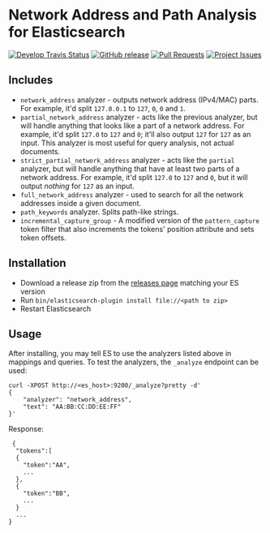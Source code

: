 Network Address and Path Analysis for Elasticsearch
=========================================
[![Develop Travis Status](https://img.shields.io/travis/matan129/elasticsearch-network-path-analysis/develop.svg)](https://travis-ci.org/matan129/elasticsearch-network-path-analysis) 
[![GitHub release](https://img.shields.io/github/release/matan129/elasticsearch-network-path-analysis.svg)](https://github.com/matan129/elasticsearch-network-path-analysis/releases) 
[![Pull Requests](https://img.shields.io/github/issues-pr-raw/matan129/elasticsearch-network-path-analysis.svg)](https://github.com/matan129/elasticsearch-network-path-analysis/pulls)
[![Project Issues](https://img.shields.io/github/issues-raw/matan129/elasticsearch-network-path-analysis.svg)](https://github.com/matan129/elasticsearch-network-path-analysis/issues)
 
 
## Includes

- `network_address` analyzer - outputs network address (IPv4/MAC) parts. For example, it'd split `127.0.0.1` to `127`, `0`, `0` and `1`.
- `partial_network_address` analyzer - acts like the previous analyzer, but will handle anything that looks like a part of a network address.
For example, it'd split `127.0` to `127` and `0`; it'll also output `127` for `127` as an input. This analyzer is most useful for query analysis, not actual documents.
- `strict_partial_network_address` analyzer - acts like the `partial` analyzer, but will handle anything that have at least two parts of a network address.
For example, it'd split `127.0` to `127` and `0`, but it will output *nothing* for `127` as an input.
- `full_network_address` analyzer - used to search for all the network addresses inside a given document.
- `path_keywords` analyzer. Splits path-like strings.  
- `incremental_capture_group` - A modified version of the `pattern_capture` token filter that also increments the tokens' position attribute and sets token offsets.

## Installation
- Download a release zip from the [releases page](https://github.com/matan129/elasticsearch-network-path-analysis/releases) matching your ES version
- Run `bin/elasticsearch-plugin install file://<path to zip>` 
- Restart Elasticsearch 

## Usage

After installing, you may tell ES to use the analyzers listed above in mappings and queries.
To test the analyzers, the `_analyze` endpoint can be used:

    curl -XPOST http://<es_host>:9200/_analyze?pretty -d'
    {
        "analyzer": "network_address",
        "text": "AA:BB:CC:DD:EE:FF"
    }'
    
 Response:
     
     {
      "tokens":[
      {
        "token":"AA",
        ...
      },
      {
        "token":"BB",
        ...
      }
      ...
    }
